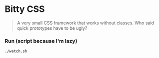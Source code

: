 # Bitty CSS
> A very small CSS framework that works without classes. Who said quick prototypes have to be ugly?

### Run (script because I'm lazy)
```
./watch.sh
```
